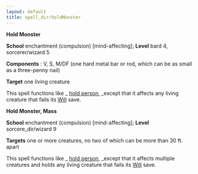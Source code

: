 ```yaml
---
layout: default
title: spell_dir/holdMonster
---
```

 **Hold Monster**

**School** enchantment (compulsion) [mind-affecting]; **Level** bard 4, sorcerer/wizard 5

**Components** : V, S, M/DF (one hard metal bar or rod, which can be as small as a three-penny nail)

**Target** one living creature

This spell functions like _ [hold person](holdPerson#_hold-person), _except that it affects any living creature that fails its [Will](../combat#_will) save.

**Hold Monster, Mass**

**School** enchantment (compulsion) [mind-affecting]; **Level** sorcere_dir/wizard 9

**Targets** one or more creatures, no two of which can be more than 30 ft. apart

This spell functions like _ [hold person](holdPerson#_hold-person), _except that it affects multiple creatures and holds any living creature that fails its [Will](../combat#_will) save.

